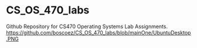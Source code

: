 # CS_OS_470_labs
Github Repository for CS470 Operating Systems Lab Assignments.
https://github.com/boscoez/CS_OS_470_labs/blob/mainOne/UbuntuDesktop.PNG
